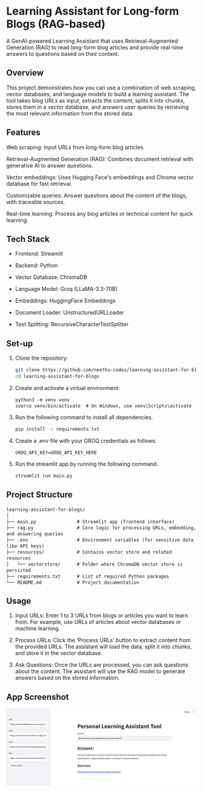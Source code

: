 
# Learning Assistant for Long-form Blogs (RAG-based)
A GenAI-powered Learning Assistant that uses Retrieval-Augmented Generation (RAG) to read long-form blog articles and provide real-time answers to questions based on their content.

## Overview
This project demonstrates how you can use a combination of web scraping, vector databases, and language models to build a learning assistant. The tool takes blog URLs as input, extracts the content, splits it into chunks, stores them in a vector database, and answers user queries by retrieving the most relevant information from the stored data.

## Features
Web scraping: Input URLs from long-form blog articles.

Retrieval-Augmented Generation (RAG): Combines document retrieval with generative AI to answer questions.

Vector embeddings: Uses Hugging Face's embeddings and Chroma vector database for fast retrieval.

Customizable queries: Answer questions about the content of the blogs, with traceable sources.

Real-time learning: Process any blog articles or technical content for quick learning.

## Tech Stack
- Frontend: Streamlit

- Backend: Python

- Vector Database: ChromaDB

- Language Model: Groq (LLaMA-3.3-70B)

- Embeddings: HuggingFace Embeddings

- Document Loader: UnstructuredURLLoader

- Text Splitting: RecursiveCharacterTextSplitter


## Set-up

1. Clone the repository:

    ```bash
    git clone https://github.com/neethu-codes/learning-assistant-for-blogs.git
    cd learning-assistant-for-blogs
    ```

1. Create and activate a virtual environment:

    ```
    python3 -m venv venv
    source venv/bin/activate  # On Windows, use venv\Scripts\activate
    ```
1. Run the following command to install all dependencies. 

    ```bash
    pip install -r requirements.txt
    ```

2. Create a .env file with your GROQ credentials as follows:
    ```text
    GROQ_API_KEY=GROQ_API_KEY_HERE
    ```

3. Run the streamlit app by running the following command.

    ```bash
    streamlit run main.py
    ```


## Project Structure
```
learning-assistant-for-blogs/
│
├── main.py               # Streamlit app (frontend interface)
├── rag.py                # Core logic for processing URLs, embedding, and answering queries
├── .env                  # Environment variables (for sensitive data like API keys)
├── resources/            # Contains vector store and related resources
│   └── vectorstore/      # Folder where ChromaDB vector store is persisted
├── requirements.txt      # List of required Python packages
└── README.md             # Project documentation
```


## Usage
1. Input URLs:
Enter 1 to 3 URLs from blogs or articles you want to learn from. For example, use URLs of articles about vector databases or machine learning.

2. Process URLs:
Click the ‘Process URLs’ button to extract content from the provided URLs. The assistant will load the data, split it into chunks, and store it in the vector database.

3. Ask Questions:
Once the URLs are processed, you can ask questions about the content. The assistant will use the RAG model to generate answers based on the stored information.

## App Screenshot
<img src="Tool_screenshot.png" width=700>